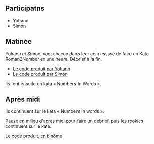 ## Participatns

- Yohann
- Simon


## Matinée

Yohann et Simon, vont chacun dans leur coin essayé de faire un Kata Roman2Number en une heure. Débrief à la fin.

* [Le code produit par Yohann](https://github.com/ut7/rookie-club/releases/tag/20170407-Yohann-Roman_2_number)
* [Le code produit par Simon](https://github.com/ut7/rookie-club/releases/tag/20170407-Simon-Roman_2_number)

Ils font ensuite un kata « Numbers In Words ».

## Après midi

Ils continuent sur le kata « Numbers in words ».

Pause en milieu d'après midi pour faire un debrief, puis les rookies continuent sur le kata.

[Le code produit, en binôme](https://github.com/ut7/rookie-club/releases/tag/20170407-Simon_et_Yohann-Kata_Number_In_Words)
